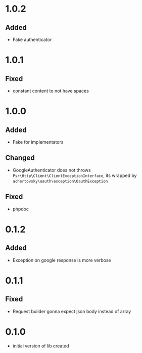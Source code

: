 # 1.0.2
## Added
- Fake authenticator

# 1.0.1
## Fixed
- constant content to not have spaces

# 1.0.0
## Added
- Fake for implementators
## Changed
- GoogleAuthenticator does not throws `Psr\Http\Client\ClientExceptionInterface`, its wrapped by `achertovsky\oauth\exception\OauthException`
## Fixed
- phpdoc

# 0.1.2
## Added
- Exception on google response is more verbose

# 0.1.1
## Fixed
- Request builder gonna expect json body instead of array

# 0.1.0
- initial version of lib created
